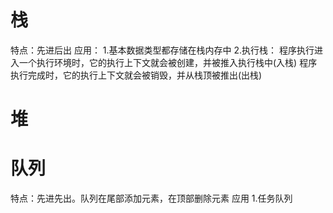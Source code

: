 # 栈
特点：先进后出
应用：
1.基本数据类型都存储在栈内存中
2.执行栈：
        程序执行进入一个执行环境时，它的执行上下文就会被创建，并被推入执行栈中(入栈)
        程序执行完成时，它的执行上下文就会被销毁，并从栈顶被推出(出栈)
# 堆


# 队列
特点：先进先出。队列在尾部添加元素，在顶部删除元素
应用
1.任务队列